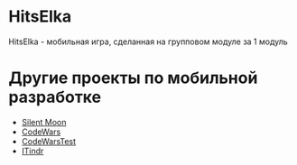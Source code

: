 # HitsElka
HitsElka - мобильная игра, сделанная на групповом модуле за 1 модуль

# Другие проекты по мобильной разработке
* [Silent Moon](https://github.com/lnstnkv/MAD-SilentMoon)
* [CodeWars](https://github.com/lnstnkv/CodeWars)
* [CodeWarsTest](https://github.com/lnstnkv/CodeWarsTest)
* [ITindr](https://github.com/lnstnkv/MAD-ITindr)
